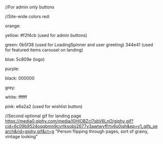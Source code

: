 //For admin only buttons

//Site-wide colors
red:

orange:

yellow:
#f2f4cb (used for admin buttons)

green:
0b5f38 (used for LoadingSpinner and user greeting)
344e41 (used for featured items carousel on landing)

blue:
5c809e (logo)

purple:

black:
000000

grey:

white:
ffffff

pink:
e6a2a2 (used for wishlist button)

//Second optional gif for landing page
https://media0.giphy.com/media/l0HlOBZcl7sbV6LnO/giphy.gif?cid=6c09b9524oqqbmn9cvrtksobjj2677y3awtwyffrtv6s0jqh&ep=v1_gifs_search&rid=giphy.gif&ct=g
"Person flipping through pages, sort of grainy, vintage looking"
